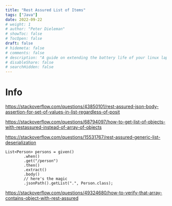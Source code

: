 ```yaml
---
title: "Rest Assured List of Items"
tags: ["Java"]
date: 2022-09-22
# weight: 1
# author: "Peter Dieleman"
# showToc: false
# TocOpen: false
draft: false
# hidemeta: false
# comments: false
# description: "A guide on extending the battery life of your linux laptop"
# disableShare: false
# searchHidden: false
---
```


# Info

<https://stackoverflow.com/questions/43850101/rest-assured-json-body-assertion-for-set-of-values-in-list-regardless-of-posit>

<https://stackoverflow.com/questions/68794097/how-to-get-list-of-objects-with-restassured-instead-of-array-of-objects>

<https://stackoverflow.com/questions/15531767/rest-assured-generic-list-deserialization>

```
List<Person> persons = given()
        .when()
        .get("/person")
        .then()
        .extract()
        .body()
        // here's the magic
        .jsonPath().getList(".", Person.class);
```

<https://stackoverflow.com/questions/49324680/how-to-verify-that-array-contains-object-with-rest-assured>
